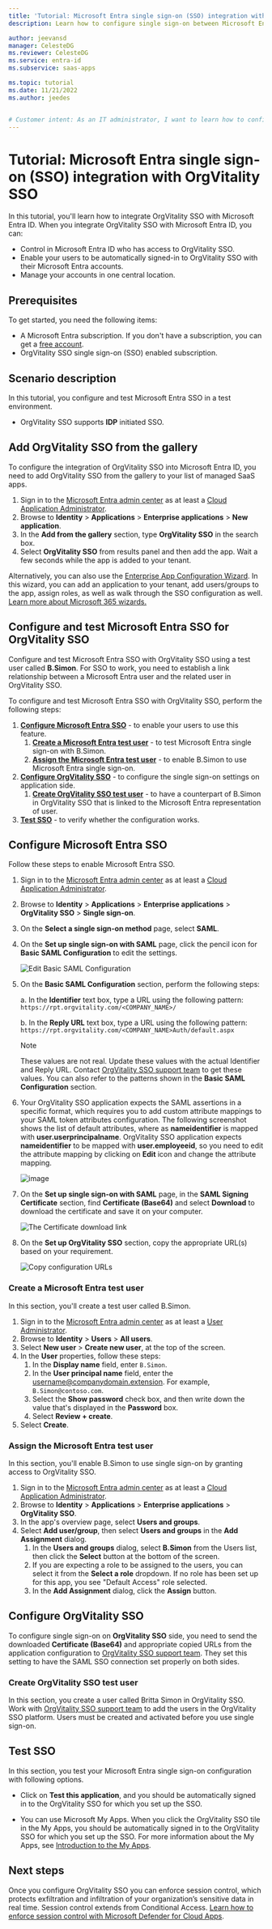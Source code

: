 ```yaml
---
title: 'Tutorial: Microsoft Entra single sign-on (SSO) integration with OrgVitality SSO'
description: Learn how to configure single sign-on between Microsoft Entra ID and OrgVitality SSO.

author: jeevansd
manager: CelesteDG
ms.reviewer: CelesteDG
ms.service: entra-id
ms.subservice: saas-apps

ms.topic: tutorial
ms.date: 11/21/2022
ms.author: jeedes


# Customer intent: As an IT administrator, I want to learn how to configure single sign-on between Microsoft Entra ID and OrgVitality SSO so that I can control who has access to OrgVitality SSO, enable automatic sign-in with Microsoft Entra accounts, and manage my accounts in one central location.
---
```


# Tutorial: Microsoft Entra single sign-on (SSO) integration with OrgVitality SSO

In this tutorial, you'll learn how to integrate OrgVitality SSO with Microsoft Entra ID. When you integrate OrgVitality SSO with Microsoft Entra ID, you can:

* Control in Microsoft Entra ID who has access to OrgVitality SSO.
* Enable your users to be automatically signed-in to OrgVitality SSO with their Microsoft Entra accounts.
* Manage your accounts in one central location.

## Prerequisites

To get started, you need the following items:

* A Microsoft Entra subscription. If you don't have a subscription, you can get a [free account](https://azure.microsoft.com/free/).
* OrgVitality SSO single sign-on (SSO) enabled subscription.

## Scenario description

In this tutorial, you configure and test Microsoft Entra SSO in a test environment.

* OrgVitality SSO supports **IDP** initiated SSO.

## Add OrgVitality SSO from the gallery

To configure the integration of OrgVitality SSO into Microsoft Entra ID, you need to add OrgVitality SSO from the gallery to your list of managed SaaS apps.

1. Sign in to the [Microsoft Entra admin center](https://entra.microsoft.com) as at least a [Cloud Application Administrator](~/identity/role-based-access-control/permissions-reference.md#cloud-application-administrator).
1. Browse to **Identity** > **Applications** > **Enterprise applications** > **New application**.
1. In the **Add from the gallery** section, type **OrgVitality SSO** in the search box.
1. Select **OrgVitality SSO** from results panel and then add the app. Wait a few seconds while the app is added to your tenant.

 Alternatively, you can also use the [Enterprise App Configuration Wizard](https://portal.office.com/AdminPortal/home?Q=Docs#/azureadappintegration). In this wizard, you can add an application to your tenant, add users/groups to the app, assign roles, as well as walk through the SSO configuration as well. [Learn more about Microsoft 365 wizards.](/microsoft-365/admin/misc/azure-ad-setup-guides)

<a name='configure-and-test-azure-ad-sso-for-orgvitality-sso'></a>

## Configure and test Microsoft Entra SSO for OrgVitality SSO

Configure and test Microsoft Entra SSO with OrgVitality SSO using a test user called **B.Simon**. For SSO to work, you need to establish a link relationship between a Microsoft Entra user and the related user in OrgVitality SSO.

To configure and test Microsoft Entra SSO with OrgVitality SSO, perform the following steps:

1. **[Configure Microsoft Entra SSO](#configure-azure-ad-sso)** - to enable your users to use this feature.
    1. **[Create a Microsoft Entra test user](#create-an-azure-ad-test-user)** - to test Microsoft Entra single sign-on with B.Simon.
    1. **[Assign the Microsoft Entra test user](#assign-the-azure-ad-test-user)** - to enable B.Simon to use Microsoft Entra single sign-on.
1. **[Configure OrgVitality SSO](#configure-orgvitality-sso)** - to configure the single sign-on settings on application side.
    1. **[Create OrgVitality SSO test user](#create-orgvitality-sso-test-user)** - to have a counterpart of B.Simon in OrgVitality SSO that is linked to the Microsoft Entra representation of user.
1. **[Test SSO](#test-sso)** - to verify whether the configuration works.

<a name='configure-azure-ad-sso'></a>

## Configure Microsoft Entra SSO

Follow these steps to enable Microsoft Entra SSO.

1. Sign in to the [Microsoft Entra admin center](https://entra.microsoft.com) as at least a [Cloud Application Administrator](~/identity/role-based-access-control/permissions-reference.md#cloud-application-administrator).
1. Browse to **Identity** > **Applications** > **Enterprise applications** > **OrgVitality SSO** > **Single sign-on**.
1. On the **Select a single sign-on method** page, select **SAML**.
1. On the **Set up single sign-on with SAML** page, click the pencil icon for **Basic SAML Configuration** to edit the settings.

   ![Edit Basic SAML Configuration](common/edit-urls.png)

1. On the **Basic SAML Configuration** section, perform the following steps:

    a. In the **Identifier** text box, type a URL using the following pattern:
    `https://rpt.orgvitality.com/<COMPANY_NAME>/`

    b. In the **Reply URL** text box, type a URL using the following pattern:
    `https://rpt.orgvitality.com/<COMPANY_NAME>Auth/default.aspx`

    > [!NOTE]
    > These values are not real. Update these values with the actual Identifier and Reply URL. Contact [OrgVitality SSO support team](https://orgvitality.com/contact-us/) to get these values. You can also refer to the patterns shown in the **Basic SAML Configuration** section.

1. Your OrgVitality SSO application expects the SAML assertions in a specific format, which requires you to add custom attribute mappings to your SAML token attributes configuration. The following screenshot shows the list of default attributes, where as **nameidentifier** is mapped with **user.userprincipalname**. OrgVitality SSO application expects **nameidentifier** to be mapped with **user.employeeid**, so you need to edit the attribute mapping by clicking on **Edit** icon and change the attribute mapping.

	![image](common/default-attributes.png)

1. On the **Set up single sign-on with SAML** page, in the **SAML Signing Certificate** section,  find **Certificate (Base64)** and select **Download** to download the certificate and save it on your computer.

	![The Certificate download link](common/certificatebase64.png)

1. On the **Set up OrgVitality SSO** section, copy the appropriate URL(s) based on your requirement.

	![Copy configuration URLs](common/copy-configuration-urls.png)

<a name='create-an-azure-ad-test-user'></a>

### Create a Microsoft Entra test user

In this section, you'll create a test user called B.Simon.

1. Sign in to the [Microsoft Entra admin center](https://entra.microsoft.com) as at least a [User Administrator](~/identity/role-based-access-control/permissions-reference.md#user-administrator).
1. Browse to **Identity** > **Users** > **All users**.
1. Select **New user** > **Create new user**, at the top of the screen.
1. In the **User** properties, follow these steps:
   1. In the **Display name** field, enter `B.Simon`.  
   1. In the **User principal name** field, enter the username@companydomain.extension. For example, `B.Simon@contoso.com`.
   1. Select the **Show password** check box, and then write down the value that's displayed in the **Password** box.
   1. Select **Review + create**.
1. Select **Create**.

<a name='assign-the-azure-ad-test-user'></a>

### Assign the Microsoft Entra test user

In this section, you'll enable B.Simon to use single sign-on by granting access to OrgVitality SSO.

1. Sign in to the [Microsoft Entra admin center](https://entra.microsoft.com) as at least a [Cloud Application Administrator](~/identity/role-based-access-control/permissions-reference.md#cloud-application-administrator).
1. Browse to **Identity** > **Applications** > **Enterprise applications** > **OrgVitality SSO**.
1. In the app's overview page, select **Users and groups**.
1. Select **Add user/group**, then select **Users and groups** in the **Add Assignment** dialog.
   1. In the **Users and groups** dialog, select **B.Simon** from the Users list, then click the **Select** button at the bottom of the screen.
   1. If you are expecting a role to be assigned to the users, you can select it from the **Select a role** dropdown. If no role has been set up for this app, you see "Default Access" role selected.
   1. In the **Add Assignment** dialog, click the **Assign** button.

## Configure OrgVitality SSO

To configure single sign-on on **OrgVitality SSO** side, you need to send the downloaded **Certificate (Base64)** and appropriate copied URLs from the application configuration to [OrgVitality SSO support team](https://orgvitality.com/contact-us/). They set this setting to have the SAML SSO connection set properly on both sides.

### Create OrgVitality SSO test user

In this section, you create a user called Britta Simon in OrgVitality SSO. Work with [OrgVitality SSO support team](https://orgvitality.com/contact-us/) to add the users in the OrgVitality SSO platform. Users must be created and activated before you use single sign-on.

## Test SSO 

In this section, you test your Microsoft Entra single sign-on configuration with following options.

* Click on **Test this application**, and you should be automatically signed in to the OrgVitality SSO for which you set up the SSO.

* You can use Microsoft My Apps. When you click the OrgVitality SSO tile in the My Apps, you should be automatically signed in to the OrgVitality SSO for which you set up the SSO. For more information about the My Apps, see [Introduction to the My Apps](https://support.microsoft.com/account-billing/sign-in-and-start-apps-from-the-my-apps-portal-2f3b1bae-0e5a-4a86-a33e-876fbd2a4510).

## Next steps

Once you configure OrgVitality SSO you can enforce session control, which protects exfiltration and infiltration of your organization’s sensitive data in real time. Session control extends from Conditional Access. [Learn how to enforce session control with Microsoft Defender for Cloud Apps](/cloud-app-security/proxy-deployment-aad).
